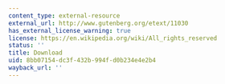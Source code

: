 ```yaml
---
content_type: external-resource
external_url: http://www.gutenberg.org/etext/11030
has_external_license_warning: true
license: https://en.wikipedia.org/wiki/All_rights_reserved
status: ''
title: Download
uid: 8bb07154-dc3f-432b-994f-d0b234e4e2b4
wayback_url: ''
---
```

